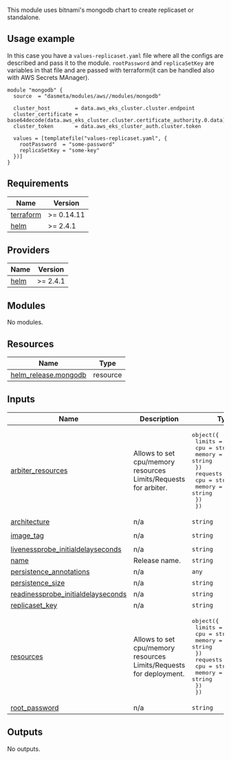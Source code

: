 This module uses bitnami's mongodb chart to create replicaset or standalone.

## Usage example

In this case you have a `values-replicaset.yaml` file where all the configs are described and pass it to the module.
`rootPassword` and `replicaSetKey` are variables in that file and are passed with terraform(it can be handled also with AWS Secrets MAnager).

```
module "mongodb" {
  source  = "dasmeta/modules/aws//modules/mongodb"

  cluster_host        = data.aws_eks_cluster.cluster.endpoint
  cluster_certificate = base64decode(data.aws_eks_cluster.cluster.certificate_authority.0.data)
  cluster_token       = data.aws_eks_cluster_auth.cluster.token

  values = [templatefile("values-replicaset.yaml", {
    rootPassword  = "some-password"
    replicaSetKey = "some-key"
  })]
}
```

<!-- BEGINNING OF PRE-COMMIT-TERRAFORM DOCS HOOK -->
## Requirements

| Name | Version |
|------|---------|
| <a name="requirement_terraform"></a> [terraform](#requirement\_terraform) | >= 0.14.11 |
| <a name="requirement_helm"></a> [helm](#requirement\_helm) | >= 2.4.1 |

## Providers

| Name | Version |
|------|---------|
| <a name="provider_helm"></a> [helm](#provider\_helm) | >= 2.4.1 |

## Modules

No modules.

## Resources

| Name | Type |
|------|------|
| [helm_release.mongodb](https://registry.terraform.io/providers/hashicorp/helm/latest/docs/resources/release) | resource |

## Inputs

| Name | Description | Type | Default | Required |
|------|-------------|------|---------|:--------:|
| <a name="input_arbiter_resources"></a> [arbiter\_resources](#input\_arbiter\_resources) | Allows to set cpu/memory resources Limits/Requests for arbiter. | <pre>object({<br>    limits = object({<br>      cpu    = string<br>      memory = string<br>    })<br>    requests = object({<br>      cpu    = string<br>      memory = string<br>    })<br>  })</pre> | <pre>{<br>  "limits": {<br>    "cpu": "",<br>    "memory": ""<br>  },<br>  "requests": {<br>    "cpu": "",<br>    "memory": ""<br>  }<br>}</pre> | no |
| <a name="input_architecture"></a> [architecture](#input\_architecture) | n/a | `string` | `"replicaset"` | no |
| <a name="input_image_tag"></a> [image\_tag](#input\_image\_tag) | n/a | `string` | `"4.4.11-debian-10-r5"` | no |
| <a name="input_livenessprobe_initialdelayseconds"></a> [livenessprobe\_initialdelayseconds](#input\_livenessprobe\_initialdelayseconds) | n/a | `string` | `"30"` | no |
| <a name="input_name"></a> [name](#input\_name) | Release name. | `string` | `"mongodb"` | no |
| <a name="input_persistence_annotations"></a> [persistence\_annotations](#input\_persistence\_annotations) | n/a | `any` | `null` | no |
| <a name="input_persistence_size"></a> [persistence\_size](#input\_persistence\_size) | n/a | `string` | `"8Gi"` | no |
| <a name="input_readinessprobe_initialdelayseconds"></a> [readinessprobe\_initialdelayseconds](#input\_readinessprobe\_initialdelayseconds) | n/a | `string` | `"5"` | no |
| <a name="input_replicaset_key"></a> [replicaset\_key](#input\_replicaset\_key) | n/a | `string` | n/a | yes |
| <a name="input_resources"></a> [resources](#input\_resources) | Allows to set cpu/memory resources Limits/Requests for deployment. | <pre>object({<br>    limits = object({<br>      cpu    = string<br>      memory = string<br>    })<br>    requests = object({<br>      cpu    = string<br>      memory = string<br>    })<br>  })</pre> | <pre>{<br>  "limits": {<br>    "cpu": "300m",<br>    "memory": "500Mi"<br>  },<br>  "requests": {<br>    "cpu": "300m",<br>    "memory": "500Mi"<br>  }<br>}</pre> | no |
| <a name="input_root_password"></a> [root\_password](#input\_root\_password) | n/a | `string` | n/a | yes |

## Outputs

No outputs.
<!-- END OF PRE-COMMIT-TERRAFORM DOCS HOOK -->
